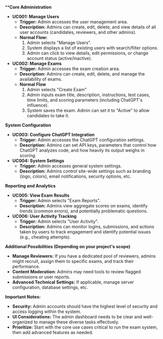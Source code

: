 ****Core Administration**

- **UC001: Manage Users**
    - **Trigger:** Admin accesses the user management area.
    - **Description:** Admins can create, edit, delete, and view details of all user accounts (candidates, reviewers, and other admins).
    - **Normal Flow:**
        1. Admin selects "Manage Users".
        2. System displays a list of existing users with search/filter options.
        3. Admin can click to view details, edit permissions, or change account status (active/inactive).
- **UC002: Manage Exams**
    - **Trigger:** Admin accesses the exam creation area.
    - **Description:** Admins can create, edit, delete, and manage the availability of exams.
    - **Normal Flow**
        1. Admin selects "Create Exam"
        2. Admin inputs exam title, description, instructions, test cases, time limits, and scoring parameters (including ChatGPT's influence).
        3. System saves the exam. Admin can set it to "Active" to allow candidates to take it.

**System Configuration**

- **UC003: Configure ChatGPT Integration**
    - **Trigger:** Admin accesses the ChatGPT configuration settings.
    - **Description:** Admins can set API keys, parameters that control how ChatGPT analyzes code, and how heavily its output weighs in scoring.
- **UC004: System Settings**
    - **Trigger:** Admin accesses general system settings.
    - **Description:** Admins control site-wide settings such as branding (logo, colors), email notifications, security options, etc.

**Reporting and Analytics**

- **UC005: View Exam Results**
    - **Trigger:** Admin selects "Exam Reports".
    - **Description:** Admins view aggregate scores on exams, identify trends (common errors), and potentially problematic questions.
- **UC006: User Activity Tracking**
    - **Trigger:** Admin selects "User Activity".
    - **Description:** Admins can monitor logins, submissions, and actions taken by users to track engagement and identify potential issues (e.g., cheating attempts).

**Additional Possibilities (Depending on your project's scope)**

- **Manage Reviewers:** If you have a dedicated pool of reviewers, admins might recruit, assign them to specific exams, and track their performance.
- **Content Moderation:** Admins may need tools to review flagged submissions or user reports.
- **Advanced Technical Settings:** If applicable, manage server configuration, database settings, etc.

**Important Notes:**

- **Security:** Admin accounts should have the highest level of security and access logging within the system.
- **UI Considerations:** The admin dashboard needs to be clear and well-organized to manage these diverse tasks effectively.
- **Prioritize:** Start with the core use cases critical to run the exam system, then add advanced features as needed.
